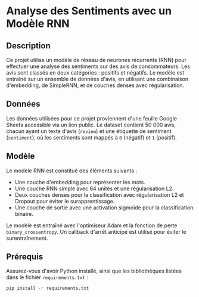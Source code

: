 # Analyse des Sentiments avec un Modèle RNN

## Description
Ce projet utilise un modèle de réseau de neurones récurrents (RNN) pour effectuer une analyse des sentiments sur des avis de consommateurs. Les avis sont classés en deux catégories : positifs et négatifs. Le modèle est entraîné sur un ensemble de données d'avis, en utilisant une combinaison d'embedding, de SimpleRNN, et de couches denses avec régularisation.

## Données
Les données utilisées pour ce projet proviennent d'une feuille Google Sheets accessible via un lien public. Le dataset contient 50 000 avis, chacun ayant un texte d'avis (`review`) et une étiquette de sentiment (`sentiment`), où les sentiments sont mappés à `0` (négatif) et `1` (positif).

## Modèle
Le modèle RNN est constitué des éléments suivants :
- Une couche d'embedding pour représenter les mots.
- Une couche RNN simple avec 64 unités et une régularisation L2.
- Deux couches denses pour la classification avec régularisation L2 et Dropout pour éviter le surapprentissage.
- Une couche de sortie avec une activation sigmoïde pour la classification binaire.

Le modèle est entraîné avec l'optimiseur Adam et la fonction de perte `binary_crossentropy`. Un callback d'arrêt anticipé est utilisé pour éviter le surentraînement.

## Prérequis
Assurez-vous d'avoir Python installé, ainsi que les bibliothèques listées dans le fichier `requirements.txt` :

```bash
pip install -r requirements.txt

